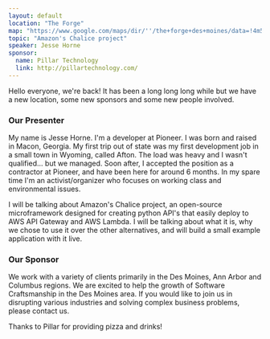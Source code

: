 ```yaml
---
layout: default
location: "The Forge"
map: "https://www.google.com/maps/dir/''/the+forge+des+moines/data=!4m5!4m4!1m0!1m2!1m1!1s0x87ee991d8dca415f:0x84112296254b6c27?sa=X&ved=0ahUKEwjZyL6P2MrRAhVk7IMKHbjFA6wQ9RcIeDAL"
topic: "Amazon's Chalice project"
speaker: Jesse Horne
sponsor:
  name: Pillar Technology
  link: http://pillartechnology.com/
---
```


Hello everyone, we're back! It has been a long long long while but we have a new location, some new sponsors and some new people involved.

### Our Presenter

My name is Jesse Horne. I'm a developer at Pioneer. I was born and raised in Macon, Georgia. My first trip out of state was my first development job in a small town in Wyoming, called Afton. The load was heavy and I wasn't qualified... but we managed. Soon after, I accepted the position as a contractor at Pioneer, and have been here for around 6 months. In my spare time I'm an activist/organizer who focuses on working class and environmental issues.

I will be talking about Amazon's Chalice project, an open-source microframework designed for creating python API's that easily deploy to AWS API Gateway and AWS Lambda. I will be talking about what it is, why we chose to use it over the other alternatives, and will build a small example application with it live.

### Our Sponsor

We work with a variety of clients primarily in the Des Moines, Ann Arbor and Columbus regions. We are excited to help the growth of Software Craftsmanship in the Des Moines area. If you would like to join us in disrupting various industries and solving complex business problems, please contact us.



Thanks to Pillar for providing pizza and drinks!
